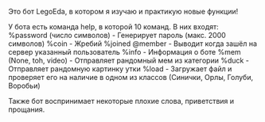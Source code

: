 Это бот LegoEda, в котором я изучаю и практикую новые функции!

У бота есть команда help, в которой 10 команд.
В них входят:
    %password (число символов) - Генерирует пароль (макс. 2000 символов)
    %coin - Жребий
    %joined @member - Выводит когда зашёл на сервер указанный пользователь
    %info - Информация о боте
    %mem (None, toh, video) - Отправляет рандомный мем из категории
    %duck - Отправляет рандомную картинку утки
    %load - Загружает файл и проверяет его на наличие в одном из классов (Синички, Орлы, Голуби, Воробьи)

Также бот воспринимает некоторые плохие слова, приветствия и прощания.
